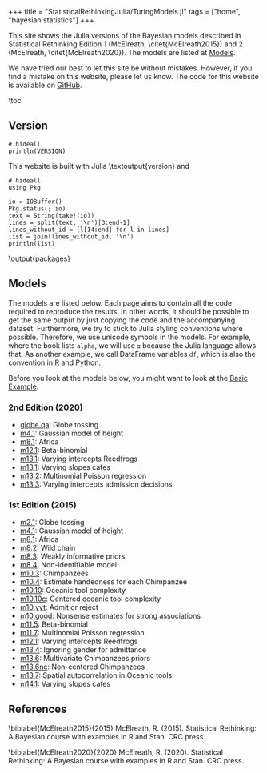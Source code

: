 +++
title = "StatisticalRethinkingJulia/TuringModels.jl"
tags = ["home", "bayesian statistics"]
+++

This site shows the Julia versions of the Bayesian models described in Statistical Rethinking Edition 1 (McElreath, \citet{McElreath2015}) and 2 (McElreath, \citet{McElreath2020}).
The models are listed at [Models](#models).

We have tried our best to let this site be without mistakes.
However, if you find a mistake on this website, please let us know.
The code for this website is available on [GitHub](https://github.com/StatisticalRethinkingJulia/TuringModels.jl).

\toc

## Version

```julia:version
# hideall
println(VERSION)
```

This website is built with Julia \textoutput{version} and

```julia:packages
# hideall
using Pkg

io = IOBuffer()
Pkg.status(; io)
text = String(take!(io))
lines = split(text, '\n')[3:end-1]
lines_without_id = [l[14:end] for l in lines]
list = join(lines_without_id, '\n')
println(list)
```
\output{packages}

## Models

The models are listed below.
Each page aims to contain all the code required to reproduce the results.
In other words, it should be possible to get the same output by just copying the code and the accompanying dataset.
Furthermore, we try to stick to Julia styling conventions where possible.
Therefore, we use unicode symbols in the models.
For example, where the book lists `alpha`, we will use `α` because the Julia language allows that.
As another example, we call DataFrame variables `df`, which is also the convention in R and Python.

Before you look at the models below, you might want to look at the [Basic Example](models/basic-example).

### 2nd Edition (2020)

- [globe.qa](models/globe-tossing): Globe tossing
- [m4.1](models/height): Gaussian model of height
- [m8.1](models/africa): Africa
- [m12.1](models/beta-binomial): Beta-binomial
- [m13.1](models/varying-intercepts-reedfrogs): Varying intercepts Reedfrogs
- [m13.1](models/varying-slopes-cafe): Varying slopes cafes
- [m13.2](models/multinomial-poisson): Multinomial Poisson regression
- [m13.3](models/varying-intercepts-admission): Varying intercepts admission decisions

### 1st Edition (2015)

- [m2.1](models/globe-tossing): Globe tossing
- [m4.1](models/height): Gaussian model of height
- [m8.1](models/africa): Africa
- [m8.2](models/wild-chain): Wild chain
- [m8.3](models/weakly-informative-priors): Weakly informative priors
- [m8.4](models/non-identifiable): Non-identifiable model
- [m10.3](models/chimpanzees): Chimpanzees
- [m10.4](models/estimate-handedness-chimpanzees): Estimate handedness for each Chimpanzee
- [m10.10](models/oceanic-tool-complexity): Oceanic tool complexity
- [m10.10c](models/oceanic-tool-complexity): Centered oceanic tool complexity
- [m10.yyt](models/admit-reject): Admit or reject
- [m10.good](models/glimmer.md): Nonsense estimates for strong associations
- [m11.5](models/beta-binomial): Beta-binomial
- [m11.7](models/multinomial-poisson): Multinomial Poisson regression
- [m12.1](models/varying-intercepts-reedfrogs): Varying intercepts Reedfrogs
- [m13.4](models/ignoring-gender-admit): Ignoring gender for admittance
- [m13.6](models/multivariate-chimpanzees-priors): Multivariate Chimpanzees priors
- [m13.6nc](models/non-centered-chimpanzees): Non-centered Chimpanzees
- [m13.7](models/spatial-autocorrelation-oceanic): Spatial autocorrelation in Oceanic tools
- [m14.1](models/varying-slopes-cafe): Varying slopes cafes

## References

\biblabel{McElreath2015}{2015}
McElreath, R. (2015).
Statistical Rethinking: A Bayesian course with examples in R and Stan. 
CRC press.

\biblabel{McElreath2020}{2020}
McElreath, R. (2020). 
Statistical Rethinking: A Bayesian course with examples in R and Stan. 
CRC press.
